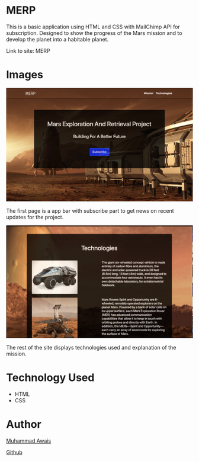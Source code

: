# MERP

This is a basic application using HTML and CSS with MailChimp API for subscription. Designed to show the progress of the Mars mission and to develop the planet into a habitable planet. 

Link to site: MERP

# Images

![index](images/Screen1.png)

The first page is a app bar with subscribe part to get news on recent updates for the project. 

![second](images/Screen2.png)

The rest of the site displays technologies used and explanation of the mission. 

# Technology Used
- HTML
- CSS

# Author 
[Muhammad Awais](https://mawais54013.github.io/New-Portfolio/)

[Github](https://github.com/mawais54013)